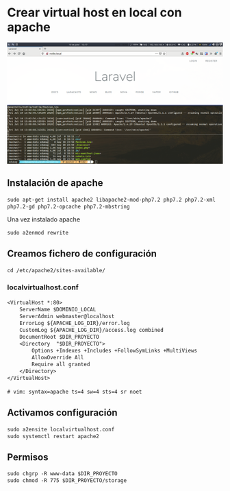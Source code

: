 # Crear virtual host en local con apache

![](./img/VirtualHost-apache-local/VirtualHost-apache-local-01.png)

## Instalación de apache

```
sudo apt-get install apache2 libapache2-mod-php7.2 php7.2 php7.2-xml php7.2-gd php7.2-opcache php7.2-mbstring
```

Una vez instalado apache

```
sudo a2enmod rewrite
```

## Creamos fichero de configuración

```
cd /etc/apache2/sites-available/
```

### localvirtualhost.conf

```
<VirtualHost *:80>
	ServerName $DOMINIO_LOCAL
	ServerAdmin webmaster@localhost
	ErrorLog ${APACHE_LOG_DIR}/error.log
	CustomLog ${APACHE_LOG_DIR}/access.log combined
	DocumentRoot $DIR_PROYECTO
    <Directory  "$DIR_PROYECTO">
        Options +Indexes +Includes +FollowSymLinks +MultiViews
        AllowOverride All
        Require all granted
    </Directory>
</VirtualHost>

# vim: syntax=apache ts=4 sw=4 sts=4 sr noet
```

## Activamos configuración

```
sudo a2ensite localvirtualhost.conf
sudo systemctl restart apache2
```

## Permisos

```
sudo chgrp -R www-data $DIR_PROYECTO
sudo chmod -R 775 $DIR_PROYECTO/storage
```


